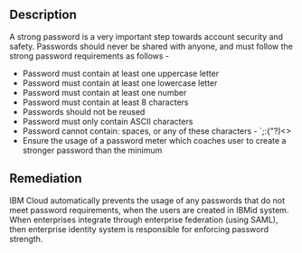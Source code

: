 ## Description

A strong password is a very important step towards account security and safety. Passwords
should never be shared with anyone, and must follow the strong password requirements as
follows -
- Password must contain at least one uppercase letter
- Password must contain at least one lowercase letter
- Password must contain at least one number
- Password must contain at least 8 characters
- Passwords should not be reused
- Password must only contain ASCII characters
- Password cannot contain: spaces, or any of these characters - `;:{"?)<>
- Ensure the usage of a password meter which coaches user to create a stronger password than the minimum

## Remediation

IBM Cloud automatically prevents the usage of any passwords that do not meet password requirements, when the users are created in IBMid system. When enterprises integrate through enterprise federation (using SAML), then enterprise identity system is responsible for enforcing password strength.

